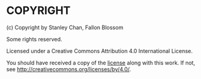 # COPYRIGHT
(c) Copyright by Stanley Chan, Fallon Blossom

Some rights reserved.

Licensed under a Creative Commons Attribution 4.0 International License.

You should have received a copy of the [license](LICENSE-CC-BY-4.0.md) along with this
work. If not, see <http://creativecommons.org/licenses/by/4.0/>.
